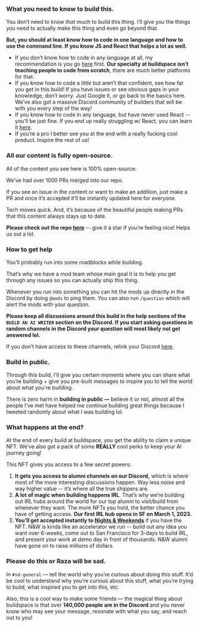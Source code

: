 ### **What you need to know to build this.**
You don’t need to know *that* much to build this thing. I’ll give you the things you need to actually make this thing and even go beyond that.

**But, you should at least know how to code in one language and how to use the command line. If you know JS and React that helps a lot as well.**

- If you don’t know how to code in any language at all, my recommendation is you go [here](https://scrimba.com/learn/learnjavascript) first. **Our specialty at buildspace isn’t teaching people to code from scratch**, there are much better platforms for that.
- If you know how to code a *little* but aren’t that confident, see how far you get in this build! If you have issues or see obvious gaps in your knowledge, don’t worry. Just Google it, or go back to the basics here. We’ve also got a massive Discord community of builders that will be with you every step of the way!
- If you know how to code in any language, but have never used React -- you’ll be just fine. If you end up really struggling w/ React, you can learn it [here](https://scrimba.com/learn/learnreact).
- If you’re a pro I better see you at the end with a really fucking cool product. Inspire the rest of us!

### **All our content is fully open-source.**
All of the content you see here is 100% open-source.

We’ve had over 1000 PRs merged into our repo.

If you see an issue in the content or want to make an addition, just make a PR and once it’s accepted it’ll be instantly updated here for everyone.

Tech moves quick. And, it’s because of the beautiful people making PRs that this content always stays up to date.

**Please check out the repo [here](https://github.com/buildspace/buildspace-projects)** -- give it a star if you’re feeling nice! Helps us out a lot.

### How to get help

You’ll probably run into some roadblocks while building.

That’s why we have a mod team whose main goal it is to help you get through any issues so you can actually ship this thing.

Whenever you run into something you can hit the mods up directly in the Discord by doing `@mods` to ping them. You can also run `/question` which will alert the mods with your question.

**Please keep all discussions around this build in the help sections of the `BUILD AN AI WRITER` section on the Discord. If you start asking questions in random channels in the Discord your question will most likely not get answered lol.**

If you don’t have access to these channels, relink your Discord [here](https://buildspace.so/p/build-ai-avatars).

### **Build in public.**

Through this build, I’ll give you certain moments where you can share what you’re building + give you pre-built messages to inspire you to tell the world about what you're building.

There is zero harm in **building in public —** believe it or not, almost all the people I’ve met have helped me continue building great things because I tweeted randomly about what I was building lol.

### ****What happens at the end?****

At the end of every build at buildspace, you get the ability to claim a unique NFT. We’ve also got a pack of some **REALLY** cool perks to keep your AI journey going!

This NFT gives you access to a few secret powers:

1. **It gets you access to alumni channels on our Discord,** which is where most of the more interesting discussions happen. Way less noise and way higher value -- it’s where all the true shippers are.
2. **A lot of magic when building happens IRL**. That’s why we’re building out IRL hubs around the world for our top alumni to visit/build from whenever they want. The more NFTs you hold, the better chance you have of getting access. **Our first IRL hub opens in SF on March 1, 2023.**
3. **You’ll get accepted instantly to [Nights & Weekends](https://buildspace.so/nights-and-weekends)** if you have the NFT. N&W is kinda like an accelerator we run -- build out any idea you want over 6-weeks, come out to San Francisco for 3-days to build IRL, and present your work at demo day in front of thousands. N&W alumni have gone on to raise millions of dollars.

### Please do this or Raza will be sad.

In `#sd-general` — tell the world why you’re curious about doing this stuff. It’d be cool to understand why you’re curious about this stuff, what you’re trying to build, what inspired you to get into this, etc.

Also, this is a cool way to make some friends — the magical thing about buildspace is that over **140,000 people are in the Discord** and you never know who may see your message, resonate with what you say, and reach out to you!